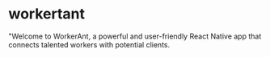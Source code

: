 # workertant
"Welcome to WorkerAnt, a powerful and user-friendly React Native app that connects talented workers with potential clients.
